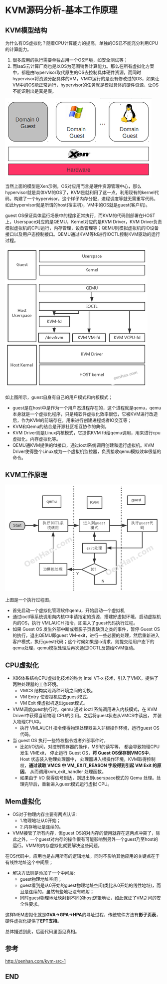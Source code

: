 # KVM源码分析-基本工作原理

## KVM模型结构

为什么有OS虚拟化？随着CPU计算能力的提高，单独的OS已不能充分利用CPU的计算能力。

1. 很多应用的执行需要单独占用一个OS环境，如安全测试等；
2. 而IaaS云计算厂商也是以OS为范围销售计算能力。那么在所有虚拟化方案中，都是由hypervisor取代原生的OS去控制具体硬件资源，而同时hypervisor将资源分配具体的VM，VM中运行的是没有修改过的OS，如果让VM中的OS能正常运行，hypervisor的任务就是模拟具体的硬件资源，让OS不能识别出是真是假。

![1534126765804.png](image/1534126765804.png)

当然上面的模型是Xen示例，OS对应用而言是硬件资源管理中心，那么hypervisor就是具体VM的OS了，KVM是就利用了这一点，利用现有的kernel代码，构建了一个hypervisor，这个样子内存分配，进程调度等就无需重写代码，如此hypervisor就是所谓的host(宿主机)，VM中的OS就是guest(客户机)。

guest OS保证具体运行场景中的程序正常执行，而KVM的代码则部署在HOST上，Userspace对应的是QEMU，Kernel对应的是KVM Driver，KVM Driver负责模拟虚拟机的CPU运行，内存管理，设备管理等；QEMU则模拟虚拟机的IO设备接口以及用户态控制接口。QEMU通过KVM等fd进行IOCTL控制KVM驱动的运行过程。

![1534126853439.png](image/1534126853439.png)

如上图所示，guest自身有自己的用户模式和内核模式；

* guest是在host中是作为一个用户态进程存在的，这个进程就是qemu，qemu本身就是一个虚拟化程序，只是纯软件虚拟化效率很低，它被KVM进行改造后，作为KVM的前端存在，用来进行创建进程或者IO交互等；
* KVM和Qemu的结合是开源社区相互协作的典例。
* KVM Driver则是Linux内核模式，它提供KVM fd给qemu调用，用来进行cpu虚拟化，内存虚拟化等。
* QEMU通KVM提供的fd接口，通过ioctl系统调用创建和运行虚拟机。KVM Driver使得整个Linux成为一个虚拟机监控器，负责接收qemu模拟效率很低的命令。


## KVM工作原理

![1534127005222.png](image/1534127005222.png)

上图是一个执行过程图，

* 首先启动一个虚拟化管理软件qemu，开始启动一个虚拟机
* 通过ioctl等系统调用向内核中申请指定的资源，搭建好虚拟环境，启动虚拟机内的OS，执行 VMLAUCH 指令，即进入了guest代码执行过程。
* 如果 Guest OS 发生外部中断或者影子页表缺页之类的事件，暂停 Guest OS 的执行，退出QEMU即guest VM-exit，进行一些必要的处理，然后重新进入客户模式，执行guest代码；这个时候如果是io请求，则提交给用户态下的qemu处理，qemu模拟处理后再次通过IOCTL反馈给KVM驱动。


## CPU虚拟化

* X86体系结构CPU虚拟化技术的称为 Intel VT-x 技术，引入了VMX，提供了两种处理器的工作环境。
  - VMCS 结构实现两种环境之间的切换。
  - VM Entry 使虚拟机进去guest模式，
  - VM Exit 使虚拟机退出guest模式。
* VMM调度guest执行时，qemu 通过 ioctl 系统调用进入内核模式，在 KVM Driver中获得当前物理 CPU的引用。之后将guest状态从VMCS中读出， 并装入物理CPU中。
  - 执行 VMLAUCH 指令使得物理处理器进入非根操作环境，运行guest OS代码。
* 当 guest OS 执行一些特权指令或者外部事件时，
  - 比如I/O访问，对控制寄存器的操作，MSR的读写等， 都会导致物理CPU发生 VMExit， 停止运行 Guest OS，**将 Guest OS保存到VMCS中**， Host 状态装入物理处理器中， 处理器进入根操作环境，KVM取得控制权，**通过读取 VMCS 中 VM_EXIT_REASON 字段得到引起 VM Exit 的原因**。 从而调用kvm_exit_handler 处理函数。
  - 如果由于 I/O 获得信号到达，则退出到userspace模式的 Qemu 处理。处理完毕后，重新进入guest模式运行虚拟 CPU。

## Mem虚拟化

* OS对于物理内存主要有两点认识: 
  - 1.物理地址从0开始；
  - 2.内存地址是连续的。
* VMM接管了所有内存，但guest OS的对内存的使用就存在这两点冲突了，除此之外，一个guest对内存的操作很有可能影响到另外一个guest乃至host的运行。VMM的内存虚拟化就要解决这些问题。

在OS代码中，应用也是占用所有的逻辑地址，同时不影响其他应用的关键点在于有线性地址这个中间层；

* 解决方法则是添加了一个中间层: 
  - guest物理地址空间；
  - guest看到是从0开始的guest物理地址空间(类比从0开始的线性地址)，而且是连续的，虽然有些地址没有映射；
  - 同时guest物理地址映射到不同的host逻辑地址，如此保证了VM之间的安全性要求。

这样MEM虚拟化就是**GVA->GPA->HPA**的寻址过程，传统软件方法有**影子页表**，硬件虚拟化提供了**EPT支持**。

总体描述到此，后面代码里面见真相。

## 参考

<http://oenhan.com/kvm-src-1>

## END
